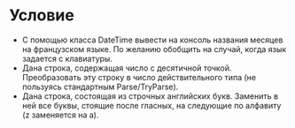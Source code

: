 # Условие

- С помощью класса DateTime вывести на консоль названия месяцев на французском языке. 
По желанию обобщить на случай, когда язык задается с клавиатуры.
- Дана строка, содержащая число с десятичной точкой. Преобразовать эту строку 
в число действительного типа (не пользуясь стандартным Parse/TryParse).
- Дана строка, состоящая из строчных английских букв. Заменить в ней все буквы, 
стоящие после гласных, на следующие по алфавиту (z заменяется на a).
